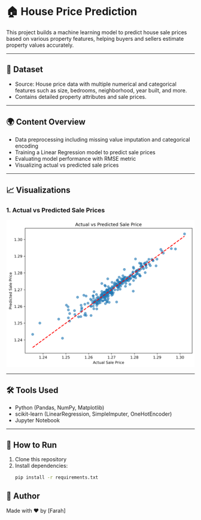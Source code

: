 # 🏠 House Price Prediction

This project builds a machine learning model to predict house sale prices based on various property features, helping buyers and sellers estimate property values accurately.

---

## 📁 Dataset

- Source: House price data with multiple numerical and categorical features such as size, bedrooms, neighborhood, year built, and more.  
- Contains detailed property attributes and sale prices.

---

## 🌍 Content Overview

- Data preprocessing including missing value imputation and categorical encoding  
- Training a Linear Regression model to predict sale prices  
- Evaluating model performance with RMSE metric  
- Visualizing actual vs predicted sale prices

---

## 📈 Visualizations

### 1. Actual vs Predicted Sale Prices  
![Regression Plot](notebooks/actual_vs_predicted.png)

---

## 🛠️ Tools Used

- Python (Pandas, NumPy, Matplotlib)  
- scikit-learn (LinearRegression, SimpleImputer, OneHotEncoder)  
- Jupyter Notebook  

---

## 🚀 How to Run

1. Clone this repository  
2. Install dependencies:  
   ```bash
   pip install -r requirements.txt

## 📌 Author

Made with ❤️ by [Farah]